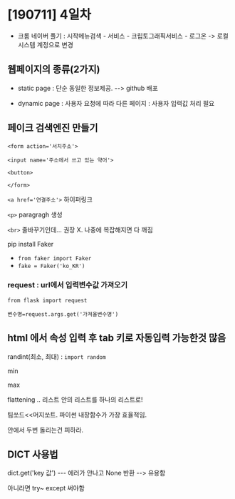 # [190711] 4일차

- 크롬 네이버 풀기 :  시작메뉴검색 - 서비스 - 크립토그래픽서비스 - 로그온 -> 로컬시스템 계정으로 변경



## 웹페이지의 종류(2가지)

- static page : 단순 동일한 정보제공.  --> github 배포

- dynamic page : 사용자 요청에 따라 다른 페이지 : 사용자 입력값 처리 필요



## 페이크 검색엔진 만들기

`<form action='서치주소'>` 

`<input name='주소에서 쓰고 있는 약어'>` 

`<button>`

`</form>`



`<a href='연결주소'>`  하이퍼링크

`<p>` paragragh 생성

`<br>` 줄바꾸기인데... 권장 X. 나중에 복잡해지면 다 깨짐



pip install Faker

- `from faker import Faker`
- `fake = Faker('ko_KR')`



### request : url에서 입력변수값 가져오기

`from flask import request`

`변수명=request.args.get('가져올변수명')`



## html 에서  속성 입력 후 tab 키로 자동입력 가능한것 많음



randint(최소, 최대) : `import random`



min

max

flattening .. 리스트 안의 리스트를 하나의 리스트로!



팀쏘드<<머지쏘트.  파이썬 내장함수가 가장 효율적임.

안에서 두번 돌리는건 피하라.



## DICT 사용법

dict.get('key 값')  ---  에러가 안나고 None 반환  --> 유용함

아니라면 try~ except 써야함





